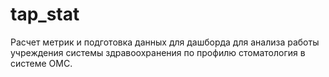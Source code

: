 # tap_stat
Расчет метрик и подготовка данных для дашборда для анализа работы учреждения системы здравоохранения по профилю стоматология в системе ОМС.
